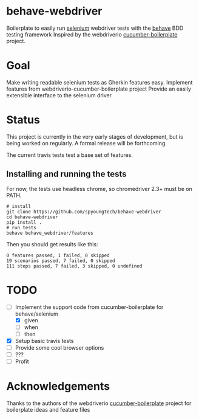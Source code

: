 # behave-webdriver
Boilerplate to easily run [selenium](https://github.com/SeleniumHQ/selenium) webdriver tests with the [behave](https://github.com/behave/behave) BDD testing framework
Inspired by the webdriverio [cucumber-boilerplate](https://github.com/webdriverio/cucumber-boilerplate) project.

# Goal
Make writing readable selenium tests as Gherkin features easy.
Implement features from webdriverio-cucumber-boilerplate project
Provide an easily extensible interface to the selenium driver


# Status

This project is currently in the very early stages of development, but is being worked on regularly. A formal release will be forthcoming.

The current travis tests test a base set of features.

## Installing and running the tests

<aside class="notice">
For now, the tests use headless chrome, so chromedriver 2.3+ must be on PATH.
</aside>

```
# install
git clone https://github.com/spyoungtech/behave-webdriver
cd behave-webdriver
pip install .
# run tests
behave behave_webdriver/features
```

Then you should get results like this:

```
0 features passed, 1 failed, 0 skipped
19 scenarios passed, 7 failed, 0 skipped
111 steps passed, 7 failed, 3 skipped, 0 undefined
```

# TODO
- [ ] Implement the support code from cucumber-boilerplate for behave/selenium
  - [x] given
  - [ ] when
  - [ ] then
- [x] Setup basic travis tests
- [ ] Provide some cool browser options
- [ ] ???
- [ ] Profit

# Acknowledgements

Thanks to the authors of the webdriverio [cucumber-boilerplate](https://github.com/webdriverio/cucumber-boilerplate) project for boilerplate ideas and feature files